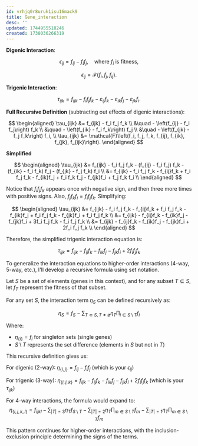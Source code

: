 ```yaml
---
id: vrhjq0r8uruk1isu16mack9
title: Gene_interaction
desc: ''
updated: 1744955518246
created: 1738036266319
---
```

**Digenic Interaction**:

$$
\epsilon_{ij} = f_{ij} - f_i f_j, \quad \text{where } f_i \text{ is fitness,}
$$

$$
\epsilon_{ij} = \mathcal{F}(f_i, f_j, f_{ij}).
$$

**Trigenic Interaction**:

$$
\tau_{ijk} = f_{ijk} - f_i f_j f_k - \varepsilon_{ij} f_k - \varepsilon_{ik} f_j - \varepsilon_{jk} f_i.
$$

**Full Recursive Definition** (subtracting out effects of digenic interactions):

$$
\begin{aligned}
\tau_{ijk} &= f_{ijk} - f_i f_j f_k \\
&\quad - \left(f_{ij} - f_i f_j\right) f_k \\
&\quad - \left(f_{ik} - f_i f_k\right) f_j \\
&\quad - \left(f_{jk} - f_j f_k\right) f_i, \\
\tau_{ijk} &= \mathcal{F}\left(f_i, f_j, f_k, f_{ij}, f_{ik}, f_{jk}, f_{ijk}\right).
\end{aligned}
$$

**Simplified**

$$
\begin{aligned}
\tau_{ijk} &= f_{ijk} - f_i f_j f_k - (f_{ij} - f_i f_j) f_k - (f_{ik} - f_i f_k) f_j - (f_{jk} - f_j f_k) f_i \\
&= f_{ijk} - f_i f_j f_k - f_{ij}f_k + f_i f_j f_k - f_{ik}f_j + f_i f_k f_j - f_{jk}f_i + f_j f_k f_i \\
\end{aligned}
$$

Notice that $f_i f_j f_k$ appears once with negative sign, and then three more times with positive signs. Also, $f_j f_k f_i = f_i f_j f_k$. Simplifying:

$$
\begin{aligned}
\tau_{ijk} &= f_{ijk} - f_i f_j f_k - f_{ij}f_k + f_i f_j f_k - f_{ik}f_j + f_i f_j f_k - f_{jk}f_i + f_i f_j f_k \\
&= f_{ijk} - f_{ij}f_k - f_{ik}f_j - f_{jk}f_i + 3f_i f_j f_k - f_i f_j f_k \\
&= f_{ijk} - f_{ij}f_k - f_{ik}f_j - f_{jk}f_i + 2f_i f_j f_k \\
\end{aligned}
$$

Therefore, the simplified trigenic interaction equation is:

$$\tau_{ijk} = f_{ijk} - f_{ij}f_k - f_{ik}f_j - f_{jk}f_i + 2f_i f_j f_k$$

To generalize the interaction equations to higher-order interactions (4-way, 5-way, etc.), I'll develop a recursive formula using set notation.

Let $S$ be a set of elements (genes in this context), and for any subset $T \subseteq S$, let $f_T$ represent the fitness of that subset.

For any set $S$, the interaction term $\eta_S$ can be defined recursively as:

$$\eta_S = f_S - \sum_{T \subset S, T \neq \emptyset} \eta_T \prod_{i \in S \setminus T} f_i$$

Where:

- $\eta_{\{i\}} = f_i$ for singleton sets (single genes)
- $S \setminus T$ represents the set difference (elements in $S$ but not in $T$)

This recursive definition gives us:

For digenic (2-way): $\eta_{\{i,j\}} = f_{ij} - f_i f_j$ (which is your $\epsilon_{ij}$)

For trigenic (3-way): $\eta_{\{i,j,k\}} = f_{ijk} - f_{ij}f_k - f_{ik}f_j - f_{jk}f_i + 2f_i f_j f_k$ (which is your $\tau_{ijk}$)

For 4-way interactions, the formula would expand to:
$$\eta_{\{i,j,k,l\}} = f_{ijkl} - \sum_{|T|=3} \eta_T f_{S \setminus T} - \sum_{|T|=2} \eta_T \prod_{m \in S \setminus T} f_m - \sum_{|T|=1} \eta_T \prod_{m \in S \setminus T} f_m$$

This pattern continues for higher-order interactions, with the inclusion-exclusion principle determining the signs of the terms.
